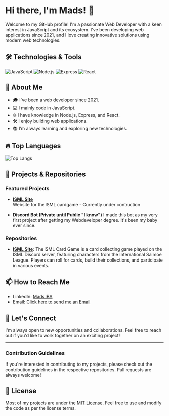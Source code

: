 # Hi there, I'm Mads! 👋

Welcome to my GitHub profile! I'm a passionate Web Developer with a keen interest in JavaScript and its ecosystem. I've been developing web applications since 2021, and I love creating innovative solutions using modern web technologies.

## 🛠️ Technologies & Tools

![JavaScript](https://img.shields.io/badge/-JavaScript-000?&logo=JavaScript)
![Node.js](https://img.shields.io/badge/-Node.js-000?&logo=Node.js)
![Express](https://img.shields.io/badge/-Express-000?&logo=Express)
![React](https://img.shields.io/badge/-React-000?&logo=React)

## 🚀 About Me

- 🎓 I've been a web developer since 2021.
- 💻 I mainly code in JavaScript.
- 🌐 I have knowledge in Node.js, Express, and React.
- 🛠️ I enjoy building web applications.
- 📚 I’m always learning and exploring new technologies.

## 🔥 Top Languages

![Top Langs](https://github-readme-stats.vercel.app/api/top-langs/?username=MadsIBA&layout=compact&theme=radical)

## 🧰 Projects & Repositories

### Featured Projects

- [**ISML Site**](https://github.com/MadsIBA/ISMLsite)  
  Website for the ISML cardgame - Currently under contruction
  
- **Discord Bot (Private until Public "I know")**
I made this bot as my very first project after getting my Webdeveloper degree. It's been my baby ever since.

### Repositories

- [**ISML Site**](https://github.com/MadsIBA/ISMLsite): The ISML Card Game is a card collecting game played on the ISML Discord server, featuring characters from the International Saimoe League. Players can roll for cards, build their collections, and participate in various events.

## 📫 How to Reach Me

- LinkedIn: [Mads IBA]([https://www.linkedin.com/in/mads-iba/](https://www.linkedin.com/in/mm2097/))
- Email: [Click here to send me an Email](mailto:mads2097@gmail.com)

## 🌱 Let's Connect

I'm always open to new opportunities and collaborations. Feel free to reach out if you'd like to work together on an exciting project!

---

### Contribution Guidelines

If you're interested in contributing to my projects, please check out the contribution guidelines in the respective repositories. Pull requests are always welcome!

## 📜 License

Most of my projects are under the [MIT License](https://opensource.org/licenses/MIT). Feel free to use and modify the code as per the license terms.
